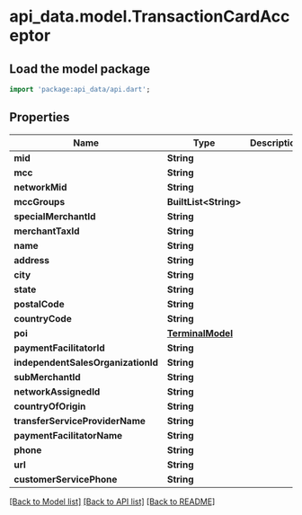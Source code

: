 # api_data.model.TransactionCardAcceptor

## Load the model package
```dart
import 'package:api_data/api.dart';
```

## Properties
Name | Type | Description | Notes
------------ | ------------- | ------------- | -------------
**mid** | **String** |  | [optional] 
**mcc** | **String** |  | [optional] 
**networkMid** | **String** |  | [optional] 
**mccGroups** | **BuiltList&lt;String&gt;** |  | [optional] 
**specialMerchantId** | **String** |  | [optional] 
**merchantTaxId** | **String** |  | [optional] 
**name** | **String** |  | [optional] 
**address** | **String** |  | [optional] 
**city** | **String** |  | [optional] 
**state** | **String** |  | [optional] 
**postalCode** | **String** |  | [optional] 
**countryCode** | **String** |  | [optional] 
**poi** | [**TerminalModel**](TerminalModel.md) |  | [optional] 
**paymentFacilitatorId** | **String** |  | [optional] 
**independentSalesOrganizationId** | **String** |  | [optional] 
**subMerchantId** | **String** |  | [optional] 
**networkAssignedId** | **String** |  | [optional] 
**countryOfOrigin** | **String** |  | [optional] 
**transferServiceProviderName** | **String** |  | [optional] 
**paymentFacilitatorName** | **String** |  | [optional] 
**phone** | **String** |  | [optional] 
**url** | **String** |  | [optional] 
**customerServicePhone** | **String** |  | [optional] 

[[Back to Model list]](../README.md#documentation-for-models) [[Back to API list]](../README.md#documentation-for-api-endpoints) [[Back to README]](../README.md)


